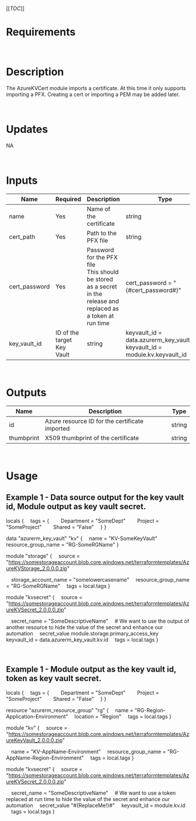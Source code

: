 [[_TOC_]]

# Requirements

<br>

# Description
The AzureKVCert module imports a certificate.  At this time it only supports importing a PFX.  Creating a cert or importing a PEM may be added later.

<br>

# Updates
NA

<br>

# Inputs
|Name|Required|Description|Type|Usage|Default|
|---|---|---|---|---|---|
|name|Yes|Name of the certificate|string|secret_name = "SENSIBLE_NAME"||
|cert_path|Yes|Path to the PFX file|string|cert_path = ".\cert.pfx"||
|cert_password|Yes|Password for the PFX file<br>This should be stored as a secret in the release and<br>replaced as a token at run time|cert_password = "{#cert_password#}"||
|key_vault_id|ID of the target Key Vault|string|keyvault_id = data.azurerm_key_vault.kv.id<br>keyvault_id = module.kv.keyvault_id||

<br>

# Outputs
|Name|Description|Type|
|---|---|---|
|id|Azure resource ID for the certificate imported|string|
|thumbprint|X509 thumbprint of the certificate|string|

<br>

# Usage

## Example 1 - Data source output for the key vault id, Module output as key vault secret.
<!-- In VS Code the line feeds don't show in the markdown preview but it is correct on the Azure DevOps Wiki -->
locals {
&emsp;tags = {
&emsp;&emsp;Department = "SomeDept"
&emsp;&emsp;Project    = "SomeProject"
&emsp;&emsp;Shared     = "False"
&emsp;}
}

data "azurerm_key_vault" "kv" {
&emsp;name = "KV-SomeKeyVault"
&emsp;resource_group_name = "RG-SomeRGName"
}

module "storage" {
&emsp;source = "https://somestorageaccount.blob.core.windows.net/terraformtemplates/AzureKVStorage_2.0.0.0.zip"

&emsp;storage_account_name = "somelowercasename"
&emsp;resource_group_name = "RG-SomeRGName"
&emsp;tags = local.tags
}

module "kvsecret" {
&emsp;source = "https://somestorageaccount.blob.core.windows.net/terraformtemplates/AzureKVSecret_2.0.0.0.zip"

&emsp;secret_name = "SomeDescriptiveName"
&emsp;\# We want to use the output of another resource to hide the value of the secret and enhance our automation
&emsp;secret_value module.storage.primary_access_key
&emsp;keyvault_id = data.azurerm_key_vault.kv.id
&emsp;tags = local.tags
}

<br>

## Example 1 - Module output as the key vault id, token as key vault secret.
<!-- In VS Code the line feeds don't show in the markdown preview but it is correct on the Azure DevOps Wiki -->
locals {
&emsp;tags = {
&emsp;&emsp;Department = "SomeDept"
&emsp;&emsp;Project    = "SomeProject"
&emsp;&emsp;Shared     = "False"
&emsp;}
}

resource "azurerm_resource_group" "rg" {
&emsp;name     = "RG-Region-Application-Environment"
&emsp;location = "Region"
&emsp;tags     = local.tags
}

module "kv" {
&emsp;source = "https://somestorageaccount.blob.core.windows.net/terraformtemplates/AzureKeyVault_2.0.0.0.zip"

&emsp;name = "KV-AppName-Environment"
&emsp;resource_group_name = "RG-AppName-Region-Environment"
&emsp;tags = local.tags
}


module "kvsecret" {
&emsp;source = "https://somestorageaccount.blob.core.windows.net/terraformtemplates/AzureKVSecret_2.0.0.0.zip"

&emsp;secret_name = "SomeDescriptiveName"
&emsp;\# We want to use a token replaced at run time to hide the value of the secret and enhance our automation
&emsp;secret_value "#{ReplaceMe!}#"
&emsp;keyvault_id = module.kv.id
&emsp;tags = local.tags
}

<br>

